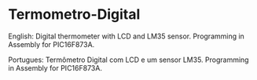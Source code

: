 # Termometro-Digital
English: Digital thermometer with LCD and LM35 sensor. Programming in Assembly for PIC16F873A.

Portugues: Termômetro Digital com LCD e um sensor LM35. Programming in Assembly for PIC16F873A.
